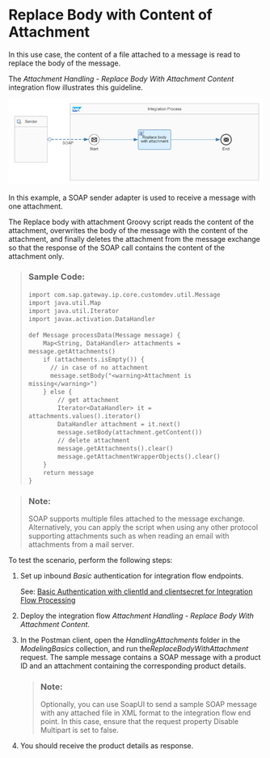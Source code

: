 <!-- loio14e68101f5984d8a8f3ac565ba320509 -->

# Replace Body with Content of Attachment

In this use case, the content of a file attached to a message is read to replace the body of the message.

The *Attachment Handling - Replace Body With Attachment Content* integration flow illustrates this guideline.

![](images/2209_Design-Guidelines-content-attachment_png_37179ee.png)

In this example, a SOAP sender adapter is used to receive a message with one attachment.

The Replace body with attachment Groovy script reads the content of the attachment, overwrites the body of the message with the content of the attachment, and finally deletes the attachment from the message exchange so that the response of the SOAP call contains the content of the attachment only.

> ### Sample Code:  
> ```
> import com.sap.gateway.ip.core.customdev.util.Message
> import java.util.Map
> import java.util.Iterator
> import javax.activation.DataHandler
> 
> def Message processData(Message message) {
>     Map<String, DataHandler> attachments = message.getAttachments()
>     if (attachments.isEmpty()) {
>       // in case of no attachment
>       message.setBody("<warning>Attachment is missing</warning>")
>     } else {
>         // get attachment
>         Iterator<DataHandler> it = attachments.values().iterator()
>         DataHandler attachment = it.next()
>         message.setBody(attachment.getContent())
>         // delete attachment
>         message.getAttachments().clear()
>         message.getAttachmentWrapperObjects().clear()
>     }
>     return message
> }
> 
> ```

> ### Note:  
> SOAP supports multiple files attached to the message exchange. Alternatively, you can apply the script when using any other protocol supporting attachments such as when reading an email with attachments from a mail server.

To test the scenario, perform the following steps:

1.  Set up inbound *Basic* authentication for integration flow endpoints.

    See: [Basic Authentication with clientId and clientsecret for Integration Flow Processing](../40-RemoteSystems/basic-authentication-with-clientid-and-clientsecret-for-integration-flow-processing-647eeb3.md)

2.  Deploy the integration flow *Attachment Handling - Replace Body With Attachment Content*.

3.  In the Postman client, open the *HandlingAttachments* folder in the *ModelingBasics* collection, and run the*ReplaceBodyWithAttachment* request. The sample message contains a SOAP message with a product ID and an attachment containing the corresponding product details.

    > ### Note:  
    > Optionally, you can use SoapUI to send a sample SOAP message with any attached file in XML format to the integration flow end point. In this case, ensure that the request property Disable Multipart is set to false.

4.  You should receive the product details as response.


